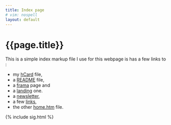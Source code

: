 ```yaml
---
title: Index page
# vim: nospell
layout: default
---
```


<meta http-equiv="refresh" content="5;URL=home.htm"/>

# {{page.title}} 

This is a simple index markup file I use for this webpage
is has a few links to :

-  my [hCard](http://ifps.io/ipns/QmeZroR1EA7YUy137y4Egxj6CGTC9FiZPnDpAVpNBsRakv/hCard.htm) file,
-  a [README](README.html) file,
-  a [frama](frama.htm) page and
-  a [landing](landing.htm) one.
-  a [newsletter](newsletter.htm),
-  a few [links](links.html),
-  the other [home.htm](home.htm) file.

{% include sig.html %}
